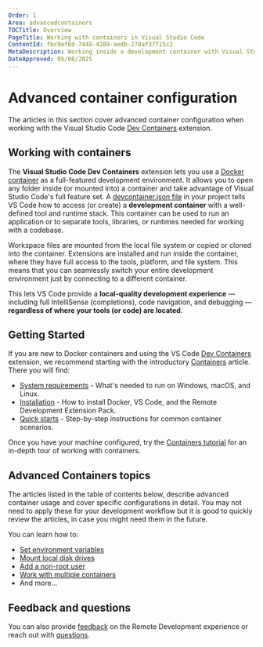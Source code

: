 ```yaml
---
Order: 1
Area: advancedcontainers
TOCTitle: Overview
PageTitle: Working with containers in Visual Studio Code
ContentId: fbc9ef0d-7448-4289-aedb-278af37f15c2
MetaDescription: Working inside a development container with Visual Studio Code
DateApproved: 05/08/2025
---
```

# Advanced container configuration

The articles in this section cover advanced container configuration when working with the Visual Studio Code [Dev Containers](https://marketplace.visualstudio.com/items?itemName=ms-vscode-remote.remote-containers) extension.

## Working with containers

The **Visual Studio Code Dev Containers** extension lets you use a [Docker container](https://docker.com) as a full-featured development environment. It allows you to open any folder inside (or mounted into) a container and take advantage of Visual Studio Code's full feature set. A [devcontainer.json file](/docs/devcontainers/containers.md#create-a-devcontainerjson-file) in your project tells VS Code how to access (or create) a **development container** with a well-defined tool and runtime stack. This container can be used to run an application or to separate tools, libraries, or runtimes needed for working with a codebase.

Workspace files are mounted from the local file system or copied or cloned into the container. Extensions are installed and run inside the container, where they have full access to the tools, platform, and file system. This means that you can seamlessly switch your entire development environment just by connecting to a different container.

This lets VS Code provide a **local-quality development experience** — including full IntelliSense (completions), code navigation, and debugging — **regardless of where your tools (or code) are located**.

## Getting Started

If you are new to Docker containers and using the VS Code [Dev Containers](https://marketplace.visualstudio.com/items?itemName=ms-vscode-remote.remote-containers) extension, we recommend starting with the introductory [Containers](/docs/devcontainers/containers.md) article. There you will find:

* [System requirements](/docs/devcontainers/containers.md#system-requirements) - What's needed to run on Windows, macOS, and Linux.
* [Installation](/docs/devcontainers/containers.md#installation) - How to install Docker, VS Code, and the Remote Development Extension Pack.
* [Quick starts](/docs/devcontainers/containers.md#quick-start-try-a-development-container) - Step-by-step instructions for common container scenarios.

Once you have your machine configured, try the [Containers tutorial](/docs/devcontainers/tutorial.md) for an in-depth tour of working with containers.

## Advanced Containers topics

The articles listed in the table of contents below, describe advanced container usage and cover specific configurations in detail. You may not need to apply these for your development workflow but it is good to quickly review the articles, in case you might need them in the future.

You can learn how to:

* [Set environment variables](/remote/advancedcontainers/environment-variables.md)
* [Mount local disk drives](/remote/advancedcontainers/add-local-file-mount.md)
* [Add a non-root user](/remote/advancedcontainers/add-nonroot-user.md)
* [Work with multiple containers](/remote/advancedcontainers/connect-multiple-containers.md)
* And more...

## Feedback and questions

You can also provide [feedback](/remote/advancedcontainers/questions-feedback.md#feedback) on the Remote Development experience or reach out with [questions](/remote/advancedcontainers/questions-feedback.md#resources).
